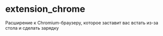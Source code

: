 # extension_chrome
Расширение к Chromium-браузеру, которое заставит вас встать из-за стола и сделать зарядку
